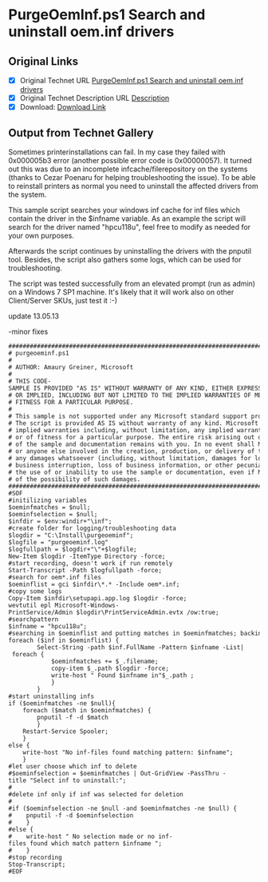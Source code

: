 # PurgeOemInf.ps1 Search and uninstall oem.inf drivers

## Original Links

- [x] Original Technet URL [PurgeOemInf.ps1 Search and uninstall oem.inf drivers](https://gallery.technet.microsoft.com/PurgeOemInfps1-Search-and-0e72eaf1)
- [x] Original Technet Description URL [Description](https://gallery.technet.microsoft.com/PurgeOemInfps1-Search-and-0e72eaf1/description)
- [x] Download: [Download Link](Download\purgeoeminf.ps1)

## Output from Technet Gallery

Sometimes printerinstallations can fail. In my case they failed with 0x000005b3 error (another possible error code is 0x00000057). It turned out this was due to an incomplete infcache/filerepository on the systems (thanks to Cezar Poenaru for  helping troubleshooting the issue). To be able to reinstall printers as normal you need to uninstall the affected drivers from the system.

This sample script searches your windows inf cache for inf files which contain the driver in the $infname variable. As an example the script will search for the driver named "hpcu118u", feel free to modify as needed for your own purposes.

Afterwards the script continues by uninstalling the drivers with the pnputil tool. Besides, the script also gathers some logs, which can be used for troubleshooting.

The script was tested successfully from an elevated prompt (run as admin) on a Windows 7 SP1 machine. It's likely that it will work also on other Client/Server SKUs, just test it :-)

update 13.05.13

-minor fixes

```
###############################################################################################
# purgeoeminf.ps1
#
# AUTHOR: Amaury Greiner, Microsoft
#
# THIS CODE-SAMPLE IS PROVIDED "AS IS" WITHOUT WARRANTY OF ANY KIND, EITHER EXPRESSED
# OR IMPLIED, INCLUDING BUT NOT LIMITED TO THE IMPLIED WARRANTIES OF MERCHANTABILITY AND/OR
# FITNESS FOR A PARTICULAR PURPOSE.
#
# This sample is not supported under any Microsoft standard support program or service.
# The script is provided AS IS without warranty of any kind. Microsoft further disclaims all
# implied warranties including, without limitation, any implied warranties of merchantability
# or of fitness for a particular purpose. The entire risk arising out of the use or performance
# of the sample and documentation remains with you. In no event shall Microsoft, its authors,
# or anyone else involved in the creation, production, or delivery of the script be liable for
# any damages whatsoever (including, without limitation, damages for loss of business profits,
# business interruption, loss of business information, or other pecuniary loss) arising out of
# the use of or inability to use the sample or documentation, even if Microsoft has been advised
# of the possibility of such damages.
###############################################################################################
#SOF
#initilizing variables
$oeminfmatches = $null;
$oeminfselection = $null;
$infdir = $env:windir+"\inf";
#create folder for logging/troubleshooting data
$logdir = "C:\Install\purgeoeminf";
$logfile = "purgeoeminf.log"
$logfullpath = $logdir+"\"+$logfile;
New-Item $logdir -ItemType Directory -force;
#start recording, doesn't work if run remotely
Start-Transcript -Path $logfullpath -force;
#search for oem*.inf files
$oeminflist = gci $infdir\*.* -Include oem*.inf;
#copy some logs
Copy-Item $infdir\setupapi.app.log $logdir -force;
wevtutil epl Microsoft-Windows-PrintService/Admin $logdir\PrintServiceAdmin.evtx /ow:true;
#searchpattern
$infname = "hpcu118u";
#searching in $oeminflist and putting matches in $oeminfmatches; backing up matches in $logdir
foreach ($inf in $oeminflist) {
        Select-String -path $inf.FullName -Pattern $infname -List| foreach {
            $oeminfmatches += $_.filename;
            copy-item $_.path $logdir -force;
            write-host " Found $infname in"$_.path ;
            }
        }
#start uninstalling infs
if ($oeminfmatches -ne $null){
    foreach ($match in $oeminfmatches) {
        pnputil -f -d $match
        }
    Restart-Service Spooler;
    }
else {
    write-host "No inf-files found matching pattern: $infname";
    }
#let user choose which inf to delete
#$oeminfselection = $oeminfmatches | Out-GridView -PassThru -title "Select inf to uninstall:";
#
#delete inf only if inf was selected for deletion
#
#if ($oeminfselection -ne $null -and $oeminfmatches -ne $null) {
#    pnputil -f -d $oeminfselection
#    }
#else {
#    write-host " No selection made or no inf-files found which match pattern $infname ";
#    }
#stop recording
Stop-Transcript;
#EOF
```

